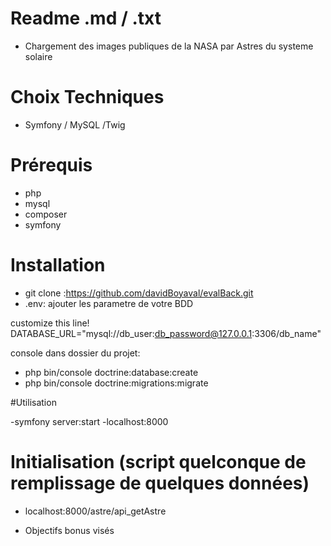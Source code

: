 # Readme .md / .txt

- Chargement des images publiques de la NASA par Astres du systeme solaire

# Choix Techniques

- Symfony / MySQL /Twig

# Prérequis 

- php 
- mysql
- composer
- symfony

# Installation

- git clone :https://github.com/davidBoyaval/evalBack.git
- .env: ajouter les parametre de votre BDD

customize this line!
DATABASE_URL="mysql://db_user:db_password@127.0.0.1:3306/db_name"

console dans dossier du projet:

- php bin/console doctrine:database:create
- php bin/console doctrine:migrations:migrate

#Utilisation 

-symfony server:start
-localhost:8000

# Initialisation (script quelconque de remplissage de quelques données)

- localhost:8000/astre/api_getAstre


- Objectifs bonus visés


